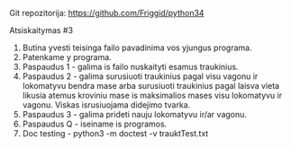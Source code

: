 Git repozitorija: https://github.com/Friggid/python34

Atsiskaitymas #3

1. Butina yvesti teisinga failo pavadinima vos yjungus programa.
2. Patenkame y programa.
3. Paspaudus 1 - galima is failo nuskaityti esamus traukinius.
4. Paspaudus 2 - galima surusiuoti traukinius pagal visu vagonu ir lokomatyvu bendra mase arba surusiuoti traukinius pagal laisva vieta likusia atemus kroviniu mase is maksimalios mases visu lokomatyvu ir vagonu. Viskas isrusiuojama didejimo tvarka.
5. Paspaudus 3 - galima prideti nauju lokomatyvu ir/ar vagonu.
6. Paspaudus Q - iseiname is programos.
7. Doc testing - python3 -m doctest -v trauktTest.txt
